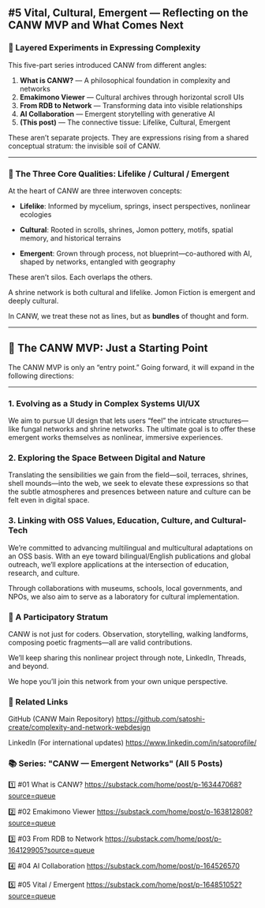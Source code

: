 ## #5 Vital, Cultural, Emergent — Reflecting on the CANW MVP and What Comes Next

### 🌱 Layered Experiments in Expressing Complexity

This five-part series introduced CANW from different angles:

1. **What is CANW?** — A philosophical foundation in complexity and networks
2. **Emakimono Viewer** — Cultural archives through horizontal scroll UIs
3. **From RDB to Network** — Transforming data into visible relationships
4. **AI Collaboration** — Emergent storytelling with generative AI
5. **(This post)** — The connective tissue: Lifelike, Cultural, Emergent

These aren’t separate projects. They are expressions rising from a shared conceptual stratum: the invisible soil of CANW.

---

### 🧬 The Three Core Qualities: Lifelike / Cultural / Emergent

At the heart of CANW are three interwoven concepts:

- **Lifelike**:
  Informed by mycelium, springs, insect perspectives, nonlinear ecologies

- **Cultural**:
  Rooted in scrolls, shrines, Jomon pottery, motifs, spatial memory, and historical terrains

- **Emergent**:
  Grown through process, not blueprint—co-authored with AI, shaped by networks, entangled with geography

These aren’t silos. Each overlaps the others.

A shrine network is both cultural and lifelike.
Jomon Fiction is emergent and deeply cultural.

In CANW, we treat these not as lines, but as **bundles** of thought and form.

---

## 🌿 The CANW MVP: Just a Starting Point

The CANW MVP is only an “entry point.” Going forward, it will expand in the following directions:

---

### 1. Evolving as a Study in Complex Systems UI/UX

We aim to pursue UI design that lets users “feel” the intricate structures—like fungal networks and shrine networks.
The ultimate goal is to offer these emergent works themselves as nonlinear, immersive experiences.

### 2. Exploring the Space Between Digital and Nature

Translating the sensibilities we gain from the field—soil, terraces, shrines, shell mounds—into the web,
we seek to elevate these expressions so that the subtle atmospheres and presences between nature and culture can be felt even in digital space.

### 3. Linking with OSS Values, Education, Culture, and Cultural-Tech

We’re committed to advancing multilingual and multicultural adaptations on an OSS basis.
With an eye toward bilingual/English publications and global outreach, we’ll explore applications at the intersection of education, research, and culture.

Through collaborations with museums, schools, local governments, and NPOs,
we also aim to serve as a laboratory for cultural implementation.

### 🤝 A Participatory Stratum

CANW is not just for coders.
Observation, storytelling, walking landforms, composing poetic fragments—all are valid contributions.

We’ll keep sharing this nonlinear project through note, LinkedIn, Threads, and beyond.

We hope you’ll join this network from your own unique perspective.

### 🔗 Related Links

GitHub (CANW Main Repository)
https://github.com/satoshi-create/complexity-and-network-webdesign

LinkedIn (For international updates)
https://www.linkedin.com/in/satoprofile/

### 📚 Series: "CANW — Emergent Networks" (All 5 Posts)

1️⃣ #01 What is CANW?
https://substack.com/home/post/p-163447068?source=queue

2️⃣ #02 Emakimono Viewer
https://substack.com/home/post/p-163812808?source=queue

3️⃣ #03 From RDB to Network
https://substack.com/home/post/p-164129905?source=queue

4️⃣ #04 AI Collaboration
https://substack.com/home/post/p-164526570

5️⃣ #05 Vital / Emergent
https://substack.com/home/post/p-164851052?source=queue
